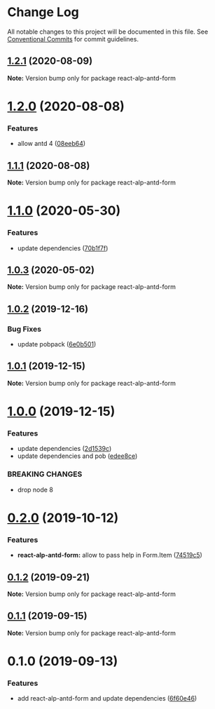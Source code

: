 # Change Log

All notable changes to this project will be documented in this file.
See [Conventional Commits](https://conventionalcommits.org) for commit guidelines.

## [1.2.1](https://github.com/christophehurpeau/alp/compare/react-alp-antd-form@1.2.0...react-alp-antd-form@1.2.1) (2020-08-09)

**Note:** Version bump only for package react-alp-antd-form





# [1.2.0](https://github.com/christophehurpeau/alp/compare/react-alp-antd-form@1.1.1...react-alp-antd-form@1.2.0) (2020-08-08)


### Features

* allow antd 4 ([08eeb64](https://github.com/christophehurpeau/alp/commit/08eeb64))





## [1.1.1](https://github.com/christophehurpeau/alp/compare/react-alp-antd-form@1.1.0...react-alp-antd-form@1.1.1) (2020-08-08)

**Note:** Version bump only for package react-alp-antd-form





# [1.1.0](https://github.com/christophehurpeau/alp/compare/react-alp-antd-form@1.0.3...react-alp-antd-form@1.1.0) (2020-05-30)


### Features

* update dependencies ([70b1f7f](https://github.com/christophehurpeau/alp/commit/70b1f7f))





## [1.0.3](https://github.com/christophehurpeau/alp/compare/react-alp-antd-form@1.0.2...react-alp-antd-form@1.0.3) (2020-05-02)

**Note:** Version bump only for package react-alp-antd-form





## [1.0.2](https://github.com/christophehurpeau/alp/compare/react-alp-antd-form@1.0.1...react-alp-antd-form@1.0.2) (2019-12-16)


### Bug Fixes

* update pobpack ([6e0b501](https://github.com/christophehurpeau/alp/commit/6e0b501))





## [1.0.1](https://github.com/christophehurpeau/alp/compare/react-alp-antd-form@1.0.0...react-alp-antd-form@1.0.1) (2019-12-15)

**Note:** Version bump only for package react-alp-antd-form





# [1.0.0](https://github.com/christophehurpeau/alp/compare/react-alp-antd-form@0.2.0...react-alp-antd-form@1.0.0) (2019-12-15)


### Features

* update dependencies ([2d1539c](https://github.com/christophehurpeau/alp/commit/2d1539c))
* update dependencies and pob ([edee8ce](https://github.com/christophehurpeau/alp/commit/edee8ce))


### BREAKING CHANGES

* drop node 8





# [0.2.0](https://github.com/christophehurpeau/alp/compare/react-alp-antd-form@0.1.2...react-alp-antd-form@0.2.0) (2019-10-12)


### Features

* **react-alp-antd-form:** allow to pass help in Form.Item ([74519c5](https://github.com/christophehurpeau/alp/commit/74519c5))





## [0.1.2](https://github.com/christophehurpeau/alp/compare/react-alp-antd-form@0.1.1...react-alp-antd-form@0.1.2) (2019-09-21)

**Note:** Version bump only for package react-alp-antd-form





## [0.1.1](https://github.com/christophehurpeau/alp/compare/react-alp-antd-form@0.1.0...react-alp-antd-form@0.1.1) (2019-09-15)

**Note:** Version bump only for package react-alp-antd-form





# 0.1.0 (2019-09-13)


### Features

* add react-alp-antd-form and update dependencies ([6f60e46](https://github.com/christophehurpeau/alp/commit/6f60e46))
